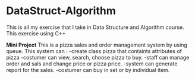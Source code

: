 # DataStruct-Algorithm
This is all my exercise that I take in Data Structure and Algorithm course. This exercise using C++

**Mini Project**
This is a pizza sales and order management system by using queue. This system can : 
-create class pizza that containts attributes of pizza
-costumer can view, search, choose pizza to buy.
-staff can manage order and sals and change price or pizza price. 
-system can generate report for the sales.
-costumer can buy in set or by individual item.

